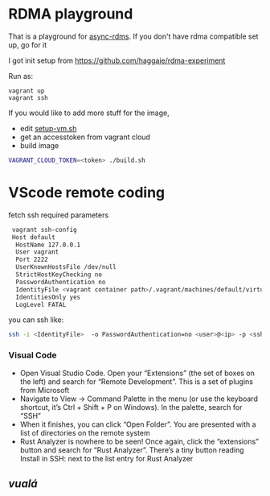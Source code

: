 # RDMA playground

That is a playground for [async-rdms](https://github.com/datenlord/async-rdma). If you don't have rdma compatible set up, go for it

I got init setup from https://github.com/haggaie/rdma-experiment

Run as:

```
vagrant up
vagrant ssh
```

If you would like to add more stuff for the image,

- edit [setup-vm.sh](packer/scripts/setup-vm.sh)
- get an accesstoken from vagrant cloud
- build image

```bash
VAGRANT_CLOUD_TOKEN=<token> ./build.sh

```

# VScode remote coding

fetch ssh required parameters

```bash
 vagrant ssh-config
 Host default
  HostName 127.0.0.1
  User vagrant
  Port 2222
  UserKnownHostsFile /dev/null
  StrictHostKeyChecking no
  PasswordAuthentication no
  IdentityFile <vagrant container path>/.vagrant/machines/default/virtualbox/private_key
  IdentitiesOnly yes
  LogLevel FATAL
```

you can ssh like:

```bash
ssh -i <IdentityFile>  -o PasswordAuthentication=no <user>@<ip> -p <ssh port>
```

### Visual Code

- Open Visual Studio Code. Open your “Extensions” (the set of boxes on the left) and search for “Remote Development”. This is a set of plugins from Microsoft
- Navigate to View -> Command Palette in the menu (or use the keyboard shortcut, it’s Ctrl + Shift + P on Windows). In the palette, search for “SSH”
- When it finishes, you can click “Open Folder”. You are presented with a list of directories on the remote system
- Rust Analyzer is nowhere to be seen! Once again, click the “extensions” button and search for “Rust Analyzer”. There’s a tiny button reading Install in SSH: <ip> next to the list entry for Rust Analyzer

## _vualá_
